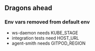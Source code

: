 
## Dragons ahead

### Env vars removed from default env
- ws-daemon needs KUBE_STAGE
- integration tests need HOST_URL
- agent-smith needs GITPOD_REGION